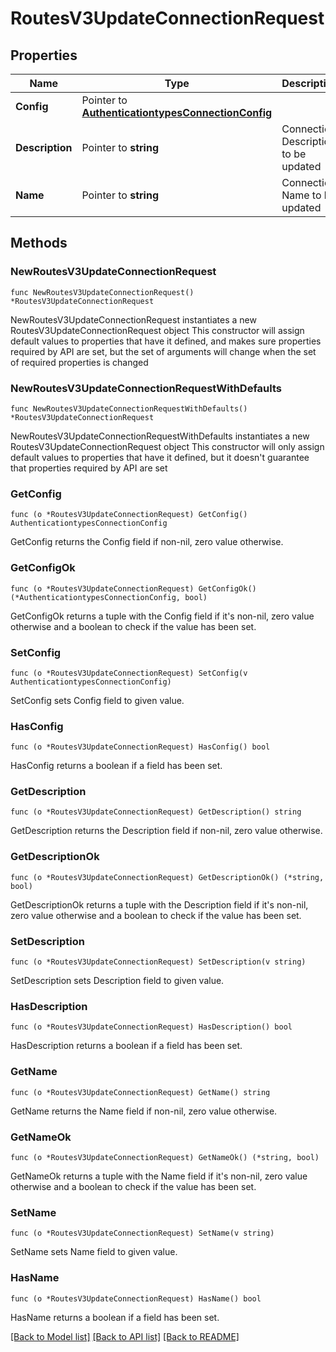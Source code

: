 # RoutesV3UpdateConnectionRequest

## Properties

Name | Type | Description | Notes
------------ | ------------- | ------------- | -------------
**Config** | Pointer to [**AuthenticationtypesConnectionConfig**](AuthenticationtypesConnectionConfig.md) |  | [optional] 
**Description** | Pointer to **string** | Connection Description to be updated | [optional] 
**Name** | Pointer to **string** | Connection Name to be updated | [optional] 

## Methods

### NewRoutesV3UpdateConnectionRequest

`func NewRoutesV3UpdateConnectionRequest() *RoutesV3UpdateConnectionRequest`

NewRoutesV3UpdateConnectionRequest instantiates a new RoutesV3UpdateConnectionRequest object
This constructor will assign default values to properties that have it defined,
and makes sure properties required by API are set, but the set of arguments
will change when the set of required properties is changed

### NewRoutesV3UpdateConnectionRequestWithDefaults

`func NewRoutesV3UpdateConnectionRequestWithDefaults() *RoutesV3UpdateConnectionRequest`

NewRoutesV3UpdateConnectionRequestWithDefaults instantiates a new RoutesV3UpdateConnectionRequest object
This constructor will only assign default values to properties that have it defined,
but it doesn't guarantee that properties required by API are set

### GetConfig

`func (o *RoutesV3UpdateConnectionRequest) GetConfig() AuthenticationtypesConnectionConfig`

GetConfig returns the Config field if non-nil, zero value otherwise.

### GetConfigOk

`func (o *RoutesV3UpdateConnectionRequest) GetConfigOk() (*AuthenticationtypesConnectionConfig, bool)`

GetConfigOk returns a tuple with the Config field if it's non-nil, zero value otherwise
and a boolean to check if the value has been set.

### SetConfig

`func (o *RoutesV3UpdateConnectionRequest) SetConfig(v AuthenticationtypesConnectionConfig)`

SetConfig sets Config field to given value.

### HasConfig

`func (o *RoutesV3UpdateConnectionRequest) HasConfig() bool`

HasConfig returns a boolean if a field has been set.

### GetDescription

`func (o *RoutesV3UpdateConnectionRequest) GetDescription() string`

GetDescription returns the Description field if non-nil, zero value otherwise.

### GetDescriptionOk

`func (o *RoutesV3UpdateConnectionRequest) GetDescriptionOk() (*string, bool)`

GetDescriptionOk returns a tuple with the Description field if it's non-nil, zero value otherwise
and a boolean to check if the value has been set.

### SetDescription

`func (o *RoutesV3UpdateConnectionRequest) SetDescription(v string)`

SetDescription sets Description field to given value.

### HasDescription

`func (o *RoutesV3UpdateConnectionRequest) HasDescription() bool`

HasDescription returns a boolean if a field has been set.

### GetName

`func (o *RoutesV3UpdateConnectionRequest) GetName() string`

GetName returns the Name field if non-nil, zero value otherwise.

### GetNameOk

`func (o *RoutesV3UpdateConnectionRequest) GetNameOk() (*string, bool)`

GetNameOk returns a tuple with the Name field if it's non-nil, zero value otherwise
and a boolean to check if the value has been set.

### SetName

`func (o *RoutesV3UpdateConnectionRequest) SetName(v string)`

SetName sets Name field to given value.

### HasName

`func (o *RoutesV3UpdateConnectionRequest) HasName() bool`

HasName returns a boolean if a field has been set.


[[Back to Model list]](../README.md#documentation-for-models) [[Back to API list]](../README.md#documentation-for-api-endpoints) [[Back to README]](../README.md)



